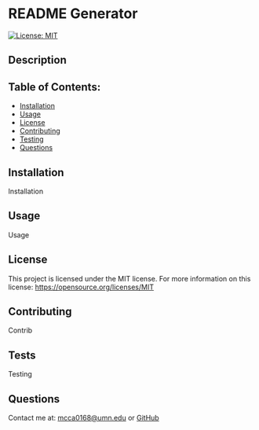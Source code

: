 # README Generator
[![License: MIT](https://img.shields.io/badge/License-MIT-yellow.svg)](https://opensource.org/licenses/MIT)
## Description
## Table of Contents:
- [Installation](#installation)
- [Usage](#usage)
- [License](#license)
- [Contributing](#contributing)
- [Testing](#tests)
- [Questions](#questions)
## Installation 
Installation 
## Usage 
Usage
## License 
This project is licensed under the MIT license. For more information on this license: https://opensource.org/licenses/MIT
## Contributing 
Contrib 
## Tests 
Testing
## Questions 
Contact me at: [mcca0168@umn.edu](mailto:mcca0168@umn.edu) or [GitHub](https://github.com/McAmy2001/)
